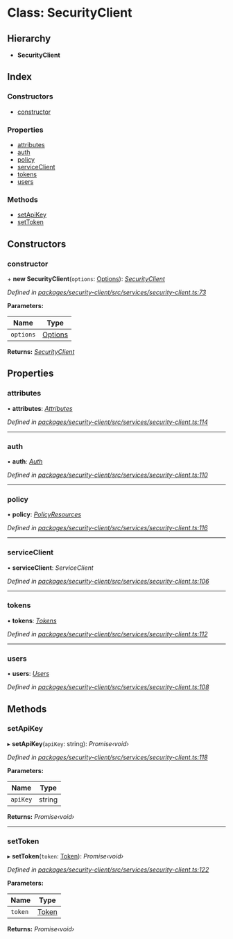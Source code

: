 # Class: SecurityClient

## Hierarchy

* **SecurityClient**

## Index

### Constructors

* [constructor](securityclient.md#constructor)

### Properties

* [attributes](securityclient.md#attributes)
* [auth](securityclient.md#auth)
* [policy](securityclient.md#policy)
* [serviceClient](securityclient.md#serviceclient)
* [tokens](securityclient.md#tokens)
* [users](securityclient.md#users)

### Methods

* [setApiKey](securityclient.md#setapikey)
* [setToken](securityclient.md#settoken)

## Constructors

###  constructor

\+ **new SecurityClient**(`options`: [Options](../globals.md#options)): *[SecurityClient](securityclient.md)*

*Defined in [packages/security-client/src/services/security-client.ts:73](https://github.com/TheSoftwareHouse/rad-modules-tools/blob/56e5326/packages/security-client/src/services/security-client.ts#L73)*

**Parameters:**

Name | Type |
------ | ------ |
`options` | [Options](../globals.md#options) |

**Returns:** *[SecurityClient](securityclient.md)*

## Properties

###  attributes

• **attributes**: *[Attributes](../interfaces/attributes.md)*

*Defined in [packages/security-client/src/services/security-client.ts:114](https://github.com/TheSoftwareHouse/rad-modules-tools/blob/56e5326/packages/security-client/src/services/security-client.ts#L114)*

___

###  auth

• **auth**: *[Auth](../interfaces/auth.md)*

*Defined in [packages/security-client/src/services/security-client.ts:110](https://github.com/TheSoftwareHouse/rad-modules-tools/blob/56e5326/packages/security-client/src/services/security-client.ts#L110)*

___

###  policy

• **policy**: *[PolicyResources](policyresources.md)*

*Defined in [packages/security-client/src/services/security-client.ts:116](https://github.com/TheSoftwareHouse/rad-modules-tools/blob/56e5326/packages/security-client/src/services/security-client.ts#L116)*

___

###  serviceClient

• **serviceClient**: *ServiceClient*

*Defined in [packages/security-client/src/services/security-client.ts:106](https://github.com/TheSoftwareHouse/rad-modules-tools/blob/56e5326/packages/security-client/src/services/security-client.ts#L106)*

___

###  tokens

• **tokens**: *[Tokens](../interfaces/tokens.md)*

*Defined in [packages/security-client/src/services/security-client.ts:112](https://github.com/TheSoftwareHouse/rad-modules-tools/blob/56e5326/packages/security-client/src/services/security-client.ts#L112)*

___

###  users

• **users**: *[Users](../interfaces/users.md)*

*Defined in [packages/security-client/src/services/security-client.ts:108](https://github.com/TheSoftwareHouse/rad-modules-tools/blob/56e5326/packages/security-client/src/services/security-client.ts#L108)*

## Methods

###  setApiKey

▸ **setApiKey**(`apiKey`: string): *Promise‹void›*

*Defined in [packages/security-client/src/services/security-client.ts:118](https://github.com/TheSoftwareHouse/rad-modules-tools/blob/56e5326/packages/security-client/src/services/security-client.ts#L118)*

**Parameters:**

Name | Type |
------ | ------ |
`apiKey` | string |

**Returns:** *Promise‹void›*

___

###  setToken

▸ **setToken**(`token`: [Token](../globals.md#token)): *Promise‹void›*

*Defined in [packages/security-client/src/services/security-client.ts:122](https://github.com/TheSoftwareHouse/rad-modules-tools/blob/56e5326/packages/security-client/src/services/security-client.ts#L122)*

**Parameters:**

Name | Type |
------ | ------ |
`token` | [Token](../globals.md#token) |

**Returns:** *Promise‹void›*
